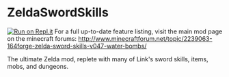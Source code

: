 ZeldaSwordSkills
================
[![Run on Repl.it](https://repl.it/badge/github/UzayAnil/ZeldaSwordSkills)](https://repl.it/github/UzayAnil/ZeldaSwordSkills)
For a full up-to-date feature listing, visit the main mod page on the minecraft forums: http://www.minecraftforum.net/topic/2239063-164forge-zelda-sword-skills-v047-water-bombs/

The ultimate Zelda mod, replete with many of Link's sword skills, items, mobs, and dungeons.
